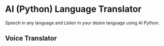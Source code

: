 # AI (Python) Language Translator

Speech in any language and Listen in your desire language using AI Python.

## Voice Translator
